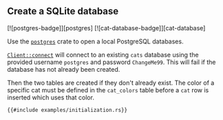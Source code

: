 ## Create a SQLite database

[![postgres-badge]][postgres] [![cat-database-badge]][cat-database]

Use the [`postgres`] crate to open a local PostgreSQL databases.

[`Client::connect`] will connect to an existing `cats` database using the
provided username `postgres` and password `ChangeMe99`. This will fail
if the database has not already been created.

Then the two tables are created if they don't already exist. The color
of a specific cat must be defined in the `cat_colors` table before a `cat`
row is inserted which uses that color.


```rust,no_run
{{#include examples/initialization.rs}}
```

[`postgres`]: https://docs.rs/postgres/latest/postgres/index.html
[`Client::connect`]: https://docs.rs/postgres/latest/postgres/struct.Client.html#method.connect
